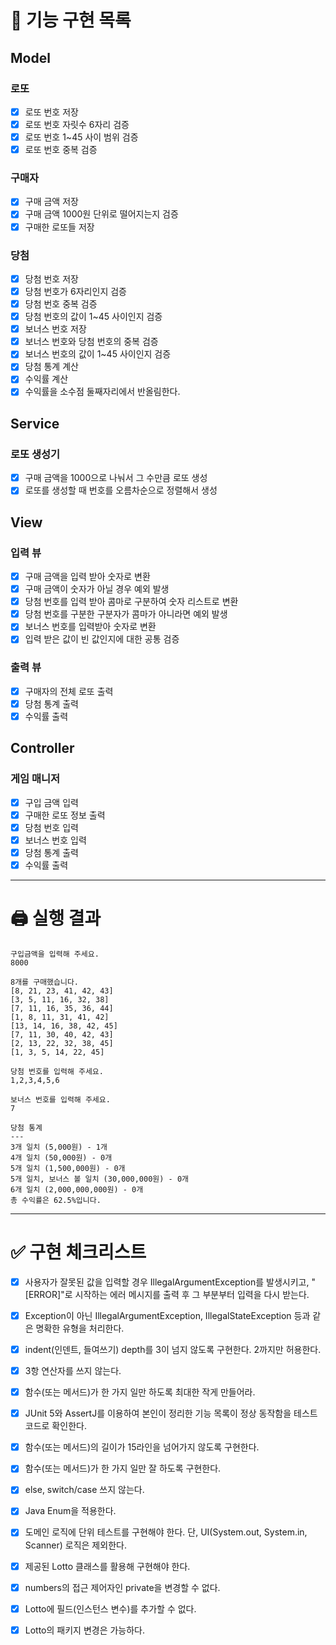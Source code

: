 # 📜 기능 구현 목록

## Model

### 로또

- [x] 로또 번호 저장
- [x] 로또 번호 자릿수 6자리 검증
- [X] 로또 번호 1~45 사이 범위 검증
- [x] 로또 번호 중복 검증

### 구매자

- [x] 구매 금액 저장
- [x] 구매 금액 1000원 단위로 떨어지는지 검증
- [x] 구매한 로또들 저장

### 당첨

- [x] 당첨 번호 저장
- [X] 당첨 번호가 6자리인지 검증
- [x] 당첨 번호 중복 검증
- [x] 당첨 번호의 값이 1~45 사이인지 검증
- [x] 보너스 번호 저장
- [x] 보너스 번호와 당첨 번호의 중복 검증
- [x] 보너스 번호의 값이 1~45 사이인지 검증
- [x] 당첨 통계 계산
- [x] 수익률 계산
- [x] 수익률을 소수점 둘째자리에서 반올림한다.

## Service

### 로또 생성기

- [x] 구매 금액을 1000으로 나눠서 그 수만큼 로또 생성
- [x] 로또를 생성할 때 번호를 오름차순으로 정렬해서 생성

## View

### 입력 뷰

- [x] 구매 금액을 입력 받아 숫자로 변환
- [x] 구매 금액이 숫자가 아닐 경우 예외 발생
- [x] 당첨 번호를 입력 받아 콤마로 구분하여 숫자 리스트로 변환
- [x] 당첨 번호를 구분한 구분자가 콤마가 아니라면 예외 발생
- [x] 보너스 번호를 입력받아 숫자로 변환
- [x] 입력 받은 값이 빈 값인지에 대한 공통 검증

### 출력 뷰

- [x] 구매자의 전체 로또 출력
- [x] 당첨 통계 출력
- [x] 수익률 출력

## Controller

### 게임 매니저

- [x] 구입 금액 입력
- [x] 구매한 로또 정보 출력
- [x] 당첨 번호 입력
- [x] 보너스 번호 입력
- [x] 당첨 통계 출력
- [x] 수익률 출력

--- 

# 🖨️ 실행 결과

```
구입금액을 입력해 주세요.
8000

8개를 구매했습니다.
[8, 21, 23, 41, 42, 43] 
[3, 5, 11, 16, 32, 38] 
[7, 11, 16, 35, 36, 44] 
[1, 8, 11, 31, 41, 42] 
[13, 14, 16, 38, 42, 45] 
[7, 11, 30, 40, 42, 43] 
[2, 13, 22, 32, 38, 45] 
[1, 3, 5, 14, 22, 45]

당첨 번호를 입력해 주세요.
1,2,3,4,5,6

보너스 번호를 입력해 주세요.
7

당첨 통계
---
3개 일치 (5,000원) - 1개
4개 일치 (50,000원) - 0개
5개 일치 (1,500,000원) - 0개
5개 일치, 보너스 볼 일치 (30,000,000원) - 0개
6개 일치 (2,000,000,000원) - 0개
총 수익률은 62.5%입니다.
```

--- 

# ✅ 구현 체크리스트

- [x] 사용자가 잘못된 값을 입력할 경우 IllegalArgumentException를 발생시키고, "[ERROR]"로 시작하는 에러 메시지를 출력 후 그 부분부터 입력을 다시 받는다.
- [x] Exception이 아닌 IllegalArgumentException, IllegalStateException 등과 같은 명확한 유형을 처리한다.
- [x] indent(인덴트, 들여쓰기) depth를 3이 넘지 않도록 구현한다. 2까지만 허용한다.
- [x] 3항 연산자를 쓰지 않는다.
- [x] 함수(또는 메서드)가 한 가지 일만 하도록 최대한 작게 만들어라.
- [x] JUnit 5와 AssertJ를 이용하여 본인이 정리한 기능 목록이 정상 동작함을 테스트 코드로 확인한다.
- [x] 함수(또는 메서드)의 길이가 15라인을 넘어가지 않도록 구현한다.
- [x] 함수(또는 메서드)가 한 가지 일만 잘 하도록 구현한다.
- [x] else, switch/case 쓰지 않는다.
- [x] Java Enum을 적용한다.
- [x] 도메인 로직에 단위 테스트를 구현해야 한다. 단, UI(System.out, System.in, Scanner) 로직은 제외한다.
- [x] 제공된 Lotto 클래스를 활용해 구현해야 한다.
- [x] numbers의 접근 제어자인 private을 변경할 수 없다.
- [x] Lotto에 필드(인스턴스 변수)를 추가할 수 없다.
- [x] Lotto의 패키지 변경은 가능하다.  


